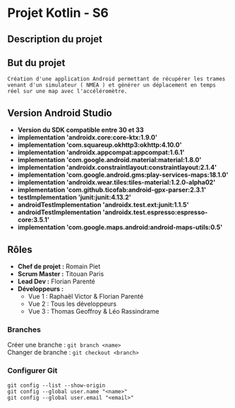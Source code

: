 # Projet Kotlin - S6

## Description du projet
 
 ## But du projet

`Création d'une application Android permettant de récupérer les trames venant d'un simulateur ( NMEA ) et générer un déplacement en temps réel sur une map avec l'accéléromètre.`

## Version Android Studio
 - **Version du SDK compatible entre 30 et 33**
 - **implementation 'androidx.core:core-ktx:1.9.0'**
 - **implementation 'com.squareup.okhttp3:okhttp:4.10.0'**
 - **implementation 'androidx.appcompat:appcompat:1.6.1'**
 - **implementation 'com.google.android.material:material:1.8.0'**
 - **implementation 'androidx.constraintlayout:constraintlayout:2.1.4'**
 - **implementation 'com.google.android.gms:play-services-maps:18.1.0'**
 - **implementation 'androidx.wear.tiles:tiles-material:1.2.0-alpha02'**
 - **implementation 'com.github.ticofab:android-gpx-parser:2.3.1'**
 - **testImplementation 'junit:junit:4.13.2'**
 - **androidTestImplementation 'androidx.test.ext:junit:1.1.5'**
 - **androidTestImplementation 'androidx.test.espresso:espresso-core:3.5.1'**
 - **implementation 'com.google.maps.android:android-maps-utils:0.5'**

## Rôles
- **Chef de projet :** Romain Piet
- **Scrum Master :** Titouan Paris
- **Lead Dev :** Florian Parenté
- **Développeurs :**
    - Vue 1 : Raphaël Victor & Florian Parenté
    - Vue 2 : Tous les développeurs
    - Vue 3 : Thomas Geoffroy & Léo Rassindrame

### Branches
Créer une branche : `git branch <name>`\
Changer de branche : `git checkout <branch>`

### Configurer Git
```
git config --list --show-origin
git config --global user.name "<name>"
git config --global user.email "<email>"
```

